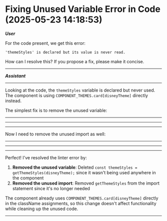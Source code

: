 <!-- Generated by SpecStory -->

# Fixing Unused Variable Error in Code (2025-05-23 14:18:53)

_**User**_

For the code present, we get this error:
```
'themeStyles' is declared but its value is never read.
```
How can I resolve this? If you propose a fix, please make it concise.

---

_**Assistant**_



---

Looking at the code, the `themeStyles` variable is declared but never used. The component is using `COMPONENT_THEMES.card[disneyTheme]` directly instead.

The simplest fix is to remove the unused variable:

---



---



---

Now I need to remove the unused import as well:

---



---



---

Perfect! I've resolved the linter error by:

1. **Removed the unused variable**: Deleted `const themeStyles = getThemeStyles(disneyTheme);` since it wasn't being used anywhere in the component
2. **Removed the unused import**: Removed `getThemeStyles` from the import statement since it's no longer needed

The component already uses `COMPONENT_THEMES.card[disneyTheme]` directly in the className assignments, so this change doesn't affect functionality while cleaning up the unused code.

---

